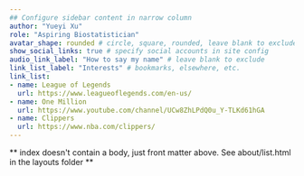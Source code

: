 ```yaml
---
## Configure sidebar content in narrow column
author: "Yueyi Xu"
role: "Aspiring Biostatistician"
avatar_shape: rounded # circle, square, rounded, leave blank to exclude
show_social_links: true # specify social accounts in site config
audio_link_label: "How to say my name" # leave blank to exclude
link_list_label: "Interests" # bookmarks, elsewhere, etc.
link_list:
- name: League of Legends
  url: https://www.leagueoflegends.com/en-us/
- name: One Million
  url: https://www.youtube.com/channel/UCw8ZhLPdQ0u_Y-TLKd61hGA
- name: Clippers
  url: https://www.nba.com/clippers/
---
```


** index doesn't contain a body, just front matter above.
See about/list.html in the layouts folder **